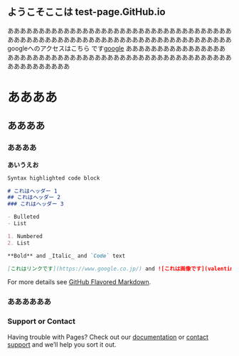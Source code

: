## ようこそここは test-page.GitHub.io

ああああああああああああああああああああああああああああああああああああああああああああああああああああああああああああああああああああああああgoogleへのアクセスはこちら です[google](https://www.google.co.jp/) ああああああああああああああああああああああああああああああああああああああああああああああああああああああああああああああ
# ああああ
## ああああ
### ああああ

**あいうえお**

```markdown
Syntax highlighted code block

# これはヘッダー 1
## これはヘッダー 2
### これはヘッダー 3

- Bulleted
- List

1. Numbered
2. List

**Bold** and _Italic_ and `Code` text

[これはリンクです](https://www.google.co.jp/) and ![これは画像です](valentine0I9A0098_TP_V4.jpg)
```

For more details see [GitHub Flavored Markdown](https://guides.github.com/features/mastering-markdown/).

### ああああああ


### Support or Contact

Having trouble with Pages? Check out our [documentation](https://help.github.com/categories/github-pages-basics/) or [contact support](https://github.com/contact) and we’ll help you sort it out.
